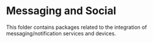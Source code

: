 # Messaging and Social

This folder contains packages related to the integration of messaging/notification services and devices.
